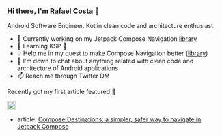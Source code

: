 ### Hi there, I'm Rafael Costa 👋

Android Software Engineer. Kotlin clean code and architecture enthusiast.

- 🔭 Currently working on my Jetpack Compose Navigation [library](https://github.com/raamcosta/compose-destinations) 
- 🌱 Learning KSP 🤯
- 💡 Help me in my quest to make Compose Navigation better ([library](https://github.com/raamcosta/compose-destinations))
- 💬 I'm down to chat about anything related with clean code and architecture of Android applications
- 📫 Reach me through Twitter DM 

Recently got my first article featured 🙌

<a title="Android Weekly Issue 486" href="https://androidweekly.net/issues/issue-486"><img alt="Badge" src="https://androidweekly.net/issues/issue-486/badge" height="20px"></img></a> <br/> 
- article:
[Compose Destinations: a simpler, safer way to navigate in Jetpack Compose](https://proandroiddev.com/compose-destinations-a-simpler-safer-way-to-navigate-in-jetpack-compose-5249ea384298)
